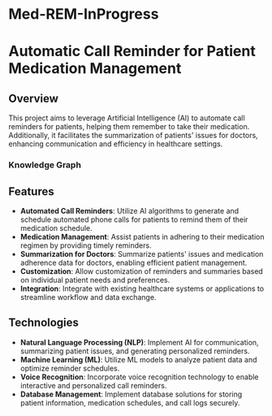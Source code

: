 # Med-REM-InProgress

# Automatic Call Reminder for Patient Medication Management

## Overview
This project aims to leverage Artificial Intelligence (AI) to automate call reminders for patients, helping them remember to take their medication. Additionally, it facilitates the summarization of patients' issues for doctors, enhancing communication and efficiency in healthcare settings.

### Knowledge Graph
## Features
- **Automated Call Reminders**: Utilize AI algorithms to generate and schedule automated phone calls for patients to remind them of their medication schedule.
- **Medication Management**: Assist patients in adhering to their medication regimen by providing timely reminders.
- **Summarization for Doctors**: Summarize patients' issues and medication adherence data for doctors, enabling efficient patient management.
- **Customization**: Allow customization of reminders and summaries based on individual patient needs and preferences.
- **Integration**: Integrate with existing healthcare systems or applications to streamline workflow and data exchange.

## Technologies
- **Natural Language Processing (NLP)**: Implement AI for communication, summarizing patient issues, and generating personalized reminders.
- **Machine Learning (ML)**: Utilize ML models to analyze patient data and optimize reminder schedules.
- **Voice Recognition**: Incorporate voice recognition technology to enable interactive and personalized call reminders.
- **Database Management**: Implement database solutions for storing patient information, medication schedules, and call logs securely.
